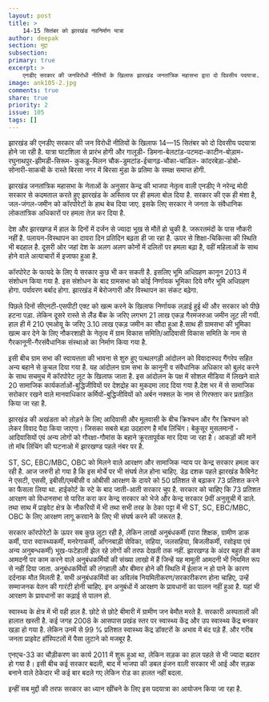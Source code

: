 ```yaml
---
layout: post
title: >
    14-15 सितंबर को झारखंड नवनिर्माण यात्रा
author: deepak
section: मुद्दा
subsection:
primary: true
excerpt: >
    एनडीए सरकार की जनविरोधी नीतियों के खिलाफ झारखंड जनतांत्रिक महासभा द्वारा दो दिवसीय पदयात्रा. यह पदयात्रा 14 सितंबर को घाटशिला से शुरु होगी और इसका समापन साकची,टाटा के रास्ते बिरसा नगर में बिरसा प्रतिमा के सामने 15 सितंबर को होगा.
image: ank105-2.jpg
comments: true
share: true
priority: 2
issue: 105
tags: []
---
```


झारखंड की एनडीए सरकार की जन विरोधी नीतियों के खिलाफ 14—15 सितंबर को दो दिवसीय पदयात्रा होने जा रही है. यात्रा घाटशिला से प्रारंभ होगी और गालूडी- डिमना-बेलटांड़-पटमदा-काटीन-बोड़ाम- रघुनाथपुर-झीमडी-सिरूम- कुकड़ू-मिलन चौक-डुमटांड-ईचागढ़-चौका-चांडिल- कांदरबेड़ा-डोबो-सोनारी-साकची के रास्ते बिरसा नगर में बिरसा मुंडा के प्रतिमा के समक्ष समाप्त होगी.

झारखंड जनतांत्रिक महासभा के नेताओं के अनुसार केन्द्र की भाजपा नेतृत्व वाली एनडीए ने नरेन्द्र मोदी सरकार से कदमताल करते हुए झारखंड के अस्तित्व पर ही हमला बोल दिया है. सरकार की एक ही मंशा है, जल-जंगल-जमीन को कॉरपोरेटों के हाथ बेच दिया जाए. इसके लिए सरकार ने जनता के संवैधानिक लोकतांत्रिक अधिकारों पर हमला तेज़ कर दिया है.

देश और झारखण्ड में हाल के दिनों में दर्जन से ज्यादा भूख से मौतें हो चुकी है. जरूरतमंदों के पास नौकरी नहीं है. पलायन-विस्थापन का दायरा दिन प्रतिदिन बढ़ता ही जा रहा है. ऊपर से शिक्षा-चिकित्सा की स्थिति भी बदहाल है. दूसरी ओर जहां देश के अलग अलग कोनों में दलितों पर हमला बढ़ा है, वहीं महिलाओं के साथ होने वाले अत्याचारों में इजाफा हुआ है.

कॉरपोरेट के फायदे के लिए ये सरकार कुछ भी कर सकती है.  इसलिए भूमि अधिग्रहण कानून 2013 में संशोधन किया गया है. इस संशोधन के बाद ग्रामसभा को कोई निर्णायक भूमिका दिये वगैर भूमि अधिग्रहण होगा. पर्यावरण बर्बाद होगा. झारखंड में बेरोजगारी और विस्थापन का संकट बढ़ेगा.

पिछले दिनों सीएनटी-एसपीटी एक्ट को खत्म करने के खिलाफ निर्णायक लड़ाई हुई थी और सरकार को पीछे हटना पड़ा. लेकिन दूसरे रास्ते से लैंड बैंक के जरिए लगभग 21 लाख एकड़ गैरमजरुआ जमीन लूट ली गयी. हाल ही में 210 एमओयू के जरिए 3.10 लाख एकड़ जमीन का सौदा हुआ है.साथ ही ग्रामसभा की भूमिका खत्म कर देने के लिए नौकरशाही के नेतृत्व में ग्राम विकास समिति/आदिवासी विकास समिति के नाम से गैरकानूनी-गैरसंवैधानिक संस्थाओ का निर्माण किया गया है.

इसी बीच ग्राम सभा की स्वायत्तता की भावना से शुरु हुए पत्थलगड़ी आंदोलन को विवादास्पद गैंगरेप सहित अन्य बहाने से कुचल दिया गया है. यह आंदोलन ग्राम सभा के कानूनी व संवैधानिक अधिकार को बुलंद करने के साथ सचमुच में कॉरपोरेट लूट के खिलाफ जाता है. इस आंदोलन के पक्ष में सोशल मीडिया में लिखने वाले 20 सामाजिक कार्यकर्ताओं-बुद्धिजीवियों पर देशद्रोह का मुकदमा लाद दिया गया है.देश भर में से सामाजिक सरोकार रखने वाले मानवाधिकार कर्मियों-बुद्धिजीवियों को अर्बन नक्सल के नाम से गिरफ्तार कर प्रताड़ित किया जा रहा है.

झारखंड की अखंडता को तोड़ने के लिए आदिवासी और मूलवासी के बीच क्रिश्चन और गैर क्रिश्चन को लेकर विवाद पैदा किया जाएगा। जिसका सबसे बड़ा उदहारण है मॉब लिंचिंग। बेकुसूर मुसलमानों - आदिवासियों एवं अन्य लोगों को गौरक्षा-गौमांस के बहाने क्रूरतापूर्वक मार दिया जा रहा है। आकड़ों की मानें तो मॉब लिंचिंग की घटनाओ में झारखण्ड पहले नंबर पर है.

ST, SC, EBC/MBC, OBC को मिलने वाले आरक्षण और सामाजिक न्याय पर केन्द्र सरकार हमला कर रही है. आज जरुरी हो गया है कि इस मोर्चे पर भी संघर्ष तेज़ होना चाहिए. डेढ़ दशक पहले झारखंड कैबिनेट ने एसटी, एससी, इबीसी/एमबीसी व ओबीसी आरक्षण के दायरे को 50 प्रतिशत से बढ़ाकर 73 प्रतिशत करने का फैसला लिया था. हाईकोर्ट के स्टे के बाद जाती-आती सरकार चुप है. सरकार को चाहिए कि 73 प्रतिशत आरक्षण को विधानसभा से पारित करा कर केन्द्र सरकार को भेजे और केन्द्र सरकार 9वीं अनुसूची में डाले. तथा साथ में प्राइवेट क्षेत्र के नौकरियों में भी तथा सभी तरह के ठेका पट्टा में भी ST, SC, EBC/MBC, OBC के लिए आरक्षण लागू करवाने के लिए भी संघर्ष करने की जरूरत है.

सरकार कॉरपोरेटों के ऊपर सब कुछ लुटा रही है, लेकिन लाखों अनुबंधकर्मी (पारा शिक्षक, ग्रामीण डाक कर्मी, पारा स्वास्थ्यकर्मी, मनरेगाकर्मी, आँगनबाड़ी सेविका, सहिया, जलसहिया, बिजलीकर्मी, रसोइया एवं अन्य अनुबन्धकर्मी) भूख-फटेहाली झेल रहे लोगों की तरफ देखती तक नहीं. झारखण्ड के अंदर बहुत ही कम आमदनी पर काम करने वाले अनुबंधकर्मियों की संख्या लाखो में हैं जिन्हें यह मामूली आमदनी भी नियमित रूप से नहीं दिया जाता. अनुबंधकर्मियों की तंगहाली और बीमार होने की स्थिति में ईलाज न हो पाने के कारण दर्दनाक मौत मिलती है. सभी अनुबंधकर्मियों का अविलंब नियमितीकरण/सरकारीकरण होना चाहिए, उन्हें सम्माजनक वेतन की गारंटी होनी चाहिए. इन अनुबंधों में आरक्षण के प्रावधानों का पालन नहीं हुआ है. यहां भी आरक्षण के प्रावधानों का कढ़ाई से पालन हो.

स्वास्थ्य के क्षेत्र में भी वही हाल है. छोटे से छोटे बीमारी में ग्रामीण जन बेमौत मरते है. सरकारी अस्पतालों की हालात खस्ती है. कई जगह 2008 के आसपास प्रखंड स्तर पर स्वास्थ्य केंद्र और उप स्वास्थ्य केंद्र बनकर खड़ा हो गया है. लेकिन उनमें से 99 % प्रतिशत स्वास्थ्य केंद्र डॉक्टरों के अभाव में बंद पड़े हैं. और गरीब जनता प्राइवेट हॉस्पिटलों में पैसा लुटाने को मजबूर है.

एनएच-33 का चौड़ीकरण का कार्य 2011 में शुरू हुआ था, लेकिन सड़क का हाल पहले से भी ज्यादा बदतर हो गया है। इसी बीच कई सरकार बदली, बाद में भाजपा की डबल इंजन वाली सरकार भी आई और सड़क बनाने वाले ठेकेदार भी कई बार बदले गए लेकिन रोड का हालत नहीं बदला.

इन्हीं सब मुद्दों की तरफ सरकार का ध्यान खींचने के लिए इस पदयात्रा का आयोजन किया जा रहा है.
